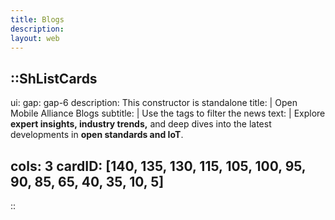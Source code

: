 ```yaml
---
title: Blogs
description:
layout: web
---
```


::ShListCards
---
ui:
    gap: gap-6
description: This constructor is standalone
title: |
    Open Mobile Alliance Blogs 
subtitle: |
    Use the tags to filter the news
text: |
    Explore **expert insights, industry trends,** and deep dives into the latest developments in **open standards and IoT**.   

cols: 3
cardID: [140, 135, 130, 115, 105, 100, 95, 90, 85, 65, 40, 35, 10, 5]
---
::